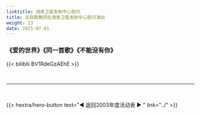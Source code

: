 ```yaml
---
linktitle: 酒泉卫星发射中心慰问
title: 总政歌舞团在酒泉卫星发射中心慰问演出
weight: 23
date: 2025-07-01
---
```


### 《爱的世界》《同一首歌》《不能没有你》

{{< bilibili BV1RdeGzAEhE >}}


<br>
<hr>
<br>

{{< hextra/hero-button text="◀ 返回2003年度活动表 ▶ " link="../" >}}